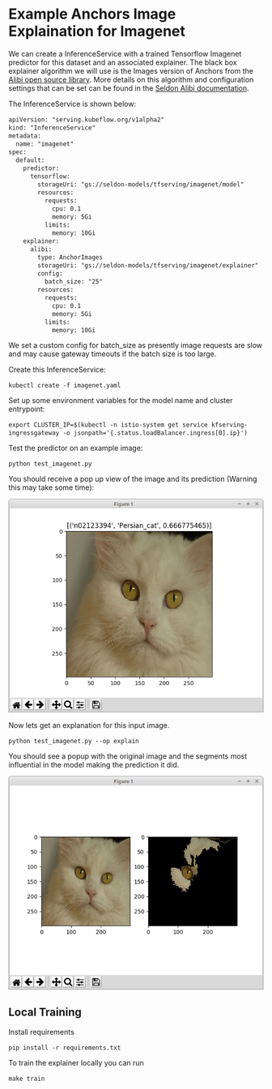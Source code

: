 # Example Anchors Image Explaination for Imagenet

We can create a InferenceService with a trained Tensorflow Imagenet predictor for this dataset and an associated explainer. The black box explainer algorithm we will use is the Images version of Anchors from the [Alibi open source library](https://github.com/SeldonIO/alibi). More details on this algorithm and configuration settings that can be set can be found in the [Seldon Alibi documentation](https://docs.seldon.io/projects/alibi/en/stable/).

The InferenceService is shown below:

```
apiVersion: "serving.kubeflow.org/v1alpha2"
kind: "InferenceService"
metadata:
  name: "imagenet"
spec:
  default:
    predictor:
      tensorflow:
        storageUri: "gs://seldon-models/tfserving/imagenet/model"
        resources:
          requests:
            cpu: 0.1
            memory: 5Gi                        
          limits:
            memory: 10Gi
    explainer:
      alibi:
        type: AnchorImages
        storageUri: "gs://seldon-models/tfserving/imagenet/explainer"
        config:
          batch_size: "25"
        resources:
          requests:
            cpu: 0.1
            memory: 5Gi            
          limits:
            memory: 10Gi        
```

We set a custom config for batch_size as presently image requests are slow and may cause gateway timeouts if the batch size is too large.

Create this InferenceService:

```
kubectl create -f imagenet.yaml
```

Set up some environment variables for the model name and cluster entrypoint:

```
export CLUSTER_IP=$(kubectl -n istio-system get service kfserving-ingressgateway -o jsonpath='{.status.loadBalancer.ingress[0].ip}')
```

Test the predictor on an example image:

```
python test_imagenet.py
```

You should receive a pop up view of the image and its prediction (Warning this may take some time):

![prediction](cat-prediction.png)

Now lets get an explanation for this input image.

```
python test_imagenet.py --op explain
```

You should see a popup with the original image and the segments most influential in the model making the prediction it did.

![explanation](cat-explanation.png)


## Local Training

Install requirements

```
pip install -r requirements.txt
```

To train the explainer locally you can run

```
make train
```


